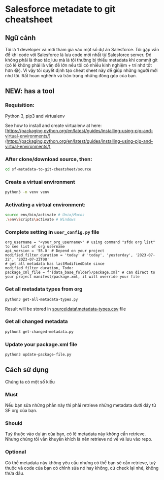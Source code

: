 # Salesforce metadate to git cheatsheet

## Ngữ cảnh
   
Tôi là 1 developer và mới tham gia vào một số dự án Salesforce. Tôi gặp vấn đề khi code với Salesforce là lưu code mới nhất từ Salesforce server. Đó không phải là thao tác lưu mà là tôi thường bị thiếu metadata khi commit git (có lẽ không phải là vấn đề lớn nếu tôi có nhiều kinh nghiệm + trí nhớ tốt hơn 😂). Vì vậy tôi quyết định tạo cheat sheet này để giúp những người mới như tôi. Rất hoan nghênh và trân trọng những đóng góp của bạn.


## NEW: has a tool 

### Requisition:

Python 3, pip3 and virtualenv

See how to install and create virtualenv at here: [https://packaging.python.org/en/latest/guides/installing-using-pip-and-virtual-environments/](https://packaging.python.org/en/latest/guides/installing-using-pip-and-virtual-environments/)

### After clone/download source, then:
```bash
cd sf-metadata-to-git-cheatsheet/source
```

### Create a virtual environment
```bash
python3 -m venv venv
```

### Activating a virtual environment:
```bash
source env/bin/activate # Unix/Macos
.\env\Scripts\activate # Windows
```

### Complete setting in `user_config.py` file
```
org_username = "<your_org_username>" # using command "sfdx org list" to see list of org username
api_version = '55.0' # Depend on your project
modified_filter_duration = 'today' # 'today', 'yesterday', '2023-07-22', '2023-07-22T08'
# get all metadata has lastModifiedDate since modified_filter_duration, Todo: 
package_xml_file = f"{data_base_folder}/package.xml" # can direct to your project manifest/package.xml, it will override your file
```

### Get all metadata types from org
```bash
python3 get-all-metadata-types.py
```

Result will be stored in [source\data\metadata-types.csv](source\data\metadata-types.csv) file

### Get all changed metadata
```bash
python3 get-changed-metadata.py
```


### Update your package.xml file
```bash
python3 update-package-file.py
```


## Cách sử dụng

Chúng ta có một số kiểu

### Must
Nếu bạn sửa những phần này thì phải retrieve những metadata dưới đây từ SF org của bạn.

### Should
Tuỳ thuộc vào dự án của bạn, có lẽ metadata này không cần retrieve. Nhưng chúng tôi vẫn khuyến khích là nên retrieve nó về và lưu vào repo.

### Optional
Có thể metadata này không yêu cầu nhưng có thể bạn sẽ cần retrieve, tuỳ thuộc và code của bạn có chỉnh sửa nó hay không, cứ check lại nhé, không thừa đâu.

##  